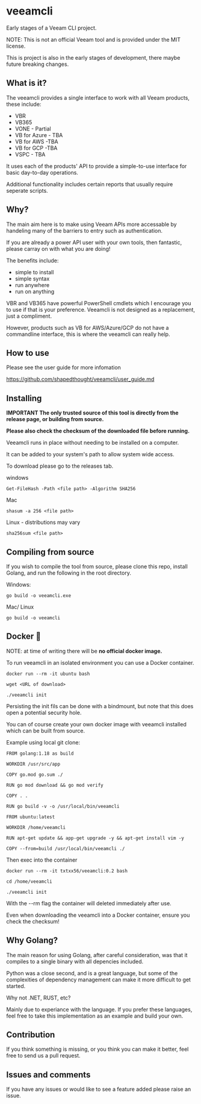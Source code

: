# veeamcli

Early stages of a Veeam CLI project. 

NOTE: This is not an official Veeam tool and is provided under the MIT license. 

This is project is also in the early stages of development, there maybe future breaking changes.

## What is it?

The veeamcli provides a single interface to work with all Veeam products, these include:

* VBR
* VB365
* VONE - Partial
* VB for Azure - TBA
* VB for AWS -TBA
* VB for GCP -TBA
* VSPC - TBA

It uses each of the products' API to provide a simple-to-use interface for basic day-to-day operations.

Additional functionality includes certain reports that usually require seperate scripts. 
## Why?

The main aim here is to make using Veeam APIs more accessable by handeling many of the 
barriers to entry such as authentication.

If you are already a power API user with your own tools, then fantastic, please carray on with what you are doing!

The benefits include:

* simple to install
* simple syntax
* run anywhere
* run on anything

VBR and VB365 have powerful PowerShell cmdlets which I encourage you to use if that is your preference. Veeamcli is not designed as a replacement, just a compliment.

However, products such as VB for AWS/Azure/GCP do not have a commandline interface, this is where the veeamcli can really help. 

## How to use

Please see the user guide for more infomation

https://github.com/shapedthought/veeamcli/user_guide.md

## Installing

<b>IMPORTANT The only trusted source of this tool is directly from the release page, or building from source.</b>

<b>Please also check the checksum of the downloaded file before running.</b>

Veeamcli runs in place without needing to be installed on a computer. 

It can be added to your system's path to allow system wide access. 

To download please go to the releases tab.

windows

    Get-FileHash -Path <file path> -Algorithm SHA256

Mac

    shasum -a 256 <file path>

Linux - distributions may vary

    sha256sum <file path>

## Compiling from source

If you wish to compile the tool from source, please clone this repo, install Golang, and run the following in the root directory.

Windows:

    go build -o veeamcli.exe 

Mac/ Linux

    go build -o veeamcli

## Docker 🐋

NOTE: at time of writing there will be <b>no official docker image.</b>

To run veeamcli in an isolated environment you can use a Docker container.

    docker run --rm -it ubuntu bash

    wget <URL of download>

    ./veeamcli init

Persisting the init fils can be done with a bindmount, but note that this does open a potential security hole.

You can of course create your own docker image with veeamcli installed which can be built from source. 

Example using local git clone:

    FROM golang:1.18 as build

    WORKDIR /usr/src/app

    COPY go.mod go.sum ./

    RUN go mod download && go mod verify

    COPY . .

    RUN go build -v -o /usr/local/bin/veeamcli

    FROM ubuntu:latest 

    WORKDIR /home/veeamcli

    RUN apt-get update && app-get upgrade -y && apt-get install vim -y

    COPY --from=build /usr/local/bin/veeamcli ./

Then exec into the container

    docker run --rm -it txtxx56/veeamcli:0.2 bash

    cd /home/veeamcli

    ./veeamcli init

With the --rm flag the container will deleted immediately after use.

Even when downloading the veeamcli into a Docker container, ensure you check the checksum!



## Why Golang?

The main reason for using Golang, after careful consideration, was that it compiles to a single binary with all depencies included.

Python was a close second, and is a great language, but some of the complexities of dependency management can make it more difficult to get started. 

Why not .NET, RUST, etc?

Mainly due to experiance with the language. If you prefer these languages, feel free to take this implementation as an example and build your own.

## Contribution 

If you think something is missing, or you think you can make it better, feel free to send us a pull request.

## Issues and comments

If you have any issues or would like to see a feature added please raise an issue.